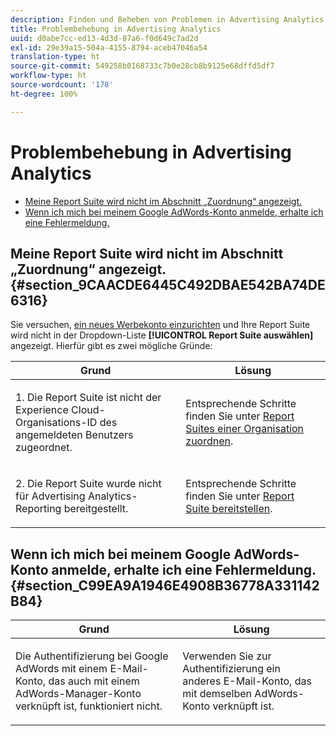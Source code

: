 ```yaml
---
description: Finden und Beheben von Problemen in Advertising Analytics.
title: Problembehebung in Advertising Analytics
uuid: d0abe7cc-ed13-4d3d-87a6-f0d649c7ad2d
exl-id: 29e39a15-504a-4155-8794-aceb47046a54
translation-type: ht
source-git-commit: 549258b0168733c7b0e28cb8b9125e68dffd5df7
workflow-type: ht
source-wordcount: '178'
ht-degree: 100%

---
```


# Problembehebung in Advertising Analytics

* [Meine Report Suite wird nicht im Abschnitt „Zuordnung“ angezeigt.](/help/integrate/c-advertising-analytics/c-adanalytics-workflow/aa-troubleshooting.md#section_9CAACDE6445C492DBAE542BA74DE6316)
* [Wenn ich mich bei meinem Google AdWords-Konto anmelde, erhalte ich eine Fehlermeldung.](/help/integrate/c-advertising-analytics/c-adanalytics-workflow/aa-troubleshooting.md#section_C99EA9A1946E4908B36778A331142B84)

## Meine Report Suite wird nicht im Abschnitt „Zuordnung“ angezeigt. {#section_9CAACDE6445C492DBAE542BA74DE6316}

Sie versuchen, [ein neues Werbekonto einzurichten](/help/integrate/c-advertising-analytics/c-adanalytics-workflow/aa-create-ad-account.md) und Ihre Report Suite wird nicht in der Dropdown-Liste **[!UICONTROL Report Suite auswählen]** angezeigt. Hierfür gibt es zwei mögliche Gründe:

<table id="table_271D7E817B4C44818717A47C3223E592"> 
 <thead> 
  <tr> 
   <th colname="col1" class="entry"> Grund </th> 
   <th colname="col2" class="entry"> Lösung </th> 
  </tr>
 </thead>
 <tbody> 
  <tr> 
   <td colname="col1"> <p>1. Die Report Suite ist nicht der Experience Cloud-Organisations-ID des angemeldeten Benutzers zugeordnet. </p> </td> 
   <td colname="col2"> <p>Entsprechende Schritte finden Sie unter <a href="https://docs.adobe.com/content/help/de-DE/core-services/interface/about-core-services/report-suite-mapping.html"  >Report Suites einer Organisation zuordnen</a>. </p> </td> 
  </tr> 
  <tr> 
   <td colname="col1"> <p>2. Die Report Suite wurde nicht für Advertising Analytics-Reporting bereitgestellt. </p> </td> 
   <td colname="col2"> <p>Entsprechende Schritte finden Sie unter <a href="/help/integrate/c-advertising-analytics/c-adanalytics-workflow/aa-provision-rs.md"  >Report Suite bereitstellen</a>. </p> </td> 
  </tr> 
 </tbody> 
</table>

## Wenn ich mich bei meinem Google AdWords-Konto anmelde, erhalte ich eine Fehlermeldung. {#section_C99EA9A1946E4908B36778A331142B84}

<table id="table_F1C1192BF40C43CE8600B1BB417A7269"> 
 <thead> 
  <tr> 
   <th colname="col1" class="entry"> Grund </th> 
   <th colname="col2" class="entry"> Lösung </th> 
  </tr>
 </thead>
 <tbody> 
  <tr> 
   <td colname="col1"> <p>Die Authentifizierung bei Google AdWords mit einem E-Mail-Konto, das auch mit einem AdWords-Manager-Konto verknüpft ist, funktioniert nicht. </p> </td> 
   <td colname="col2"> <p>Verwenden Sie zur Authentifizierung ein anderes E-Mail-Konto, das mit demselben AdWords-Konto verknüpft ist. </p> </td> 
  </tr> 
 </tbody> 
</table>
